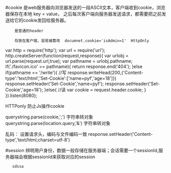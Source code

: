 #cookie  是web服务器向浏览器发送的一段ASCII文本，客户端收到cookie，浏览器保存在本地 key = value，
        之后每次客户端向服务器发送请求，都需要把之前发送给它的cookie发回给服务器。

        是普通的header

        存放在客户端，容易被篡改  documnet.cookie='isAdmin=1'  HttpOnly

var http = require('http');
var url = require('url');
http.createServer(function(request,response){
    var urlobj = url.parse(request.url,true);
    var pathname = urlobj.pathname;
    if('./favicon.ico' == pathname){
        return response.end('404');
    }else if(pathname == '/write'){ //写
        response.writeHead(200,{'Content-type':'text/html','Set-Cookie':['name=pyf','age=18']})
        response.setHeader('Set-Cookie','name=pyf');
        response.setHeader('Set-Cookie','age=18');
    }else{ //读
        var cookie = request.header.cookie;
    }
}).listen(8080);


HTTPonly   防止Js操作cookie

querystring.parse(cookie,';')   字符串转对象
querystring.parse(location.query,'&')   字符串转对象


乱码：
    设置请求头，编码与文件编码一致
        response.setHeader('Content-type','text/html;charset=utf-8')



#session
    辨明用户身份，数据一般存储在服务器端；会话需要一个sessionId,服务器端会根据sessionId来获取对应的session
    





















       sdssa
